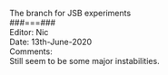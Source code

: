 The branch for JSB experiments<br/>
###===###<br/>
Editor: Nic<br/>
Date: 13th-June-2020<br/>
Comments:<br/>
Still seem to be some major instabilities.
